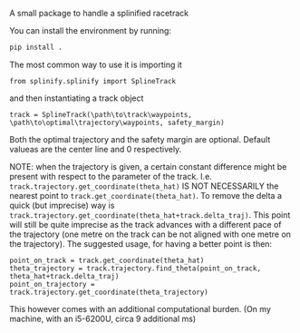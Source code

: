 A small package to handle a splinified racetrack 

You can install the environment by running:

```bash
pip install .
```


The most common way to use it is importing it 
```
from splinify.splinify import SplineTrack
```
and then instantiating a track object

```
track = SplineTrack(\path\to\track\waypoints, \path\to\optimal\trajectory\waypoints, safety_margin)
```
Both the optimal trajectory and the safety margin are optional. Default valueas are the center line and 0 respectively.

NOTE: 
when the trajectory is given, a certain constant difference might be present with respect to the parameter of the track. I.e. `track.trajectory.get_coordinate(theta_hat)` IS NOT NECESSARILY the nearest point to `track.get_coordinate(theta_hat)`. To remove the delta a quick (but imprecise) way is `track.trajectory.get_coordinate(theta_hat+track.delta_traj)`. This point will still be quite imprecise as the track advances with a different pace of the trajectory (one metre on the track can be not aligned with one metre on the trajectory). The suggested usage, for having a better point is then:

```
point_on_track = track.get_coordinate(theta_hat)
theta_trajectory = track.trajectory.find_theta(point_on_track, theta_hat+track.delta_traj)
point_on_trajectory = track.trajectory.get_coordinate(theta_trajectory)
```
This however comes with an additional computational burden. 
(On my machine, with an i5-6200U, circa 9 additional ms)
